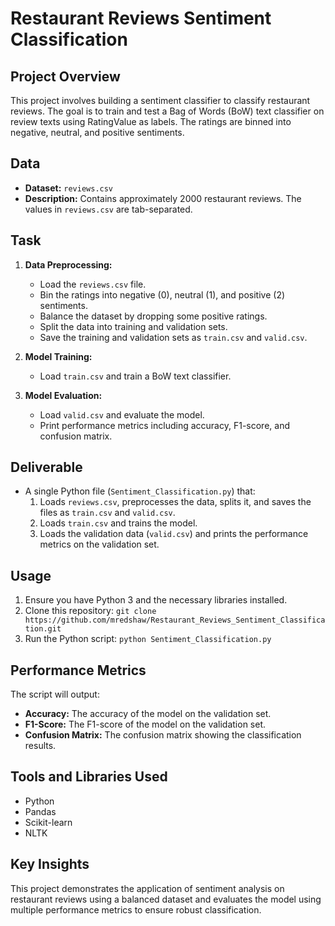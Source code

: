 # Restaurant Reviews Sentiment Classification

## Project Overview
This project involves building a sentiment classifier to classify restaurant reviews. The goal is to train and test a Bag of Words (BoW) text classifier on review texts using RatingValue as labels. The ratings are binned into negative, neutral, and positive sentiments.

## Data
- **Dataset:** `reviews.csv`
- **Description:** Contains approximately 2000 restaurant reviews. The values in `reviews.csv` are tab-separated.

## Task
1. **Data Preprocessing:**
   - Load the `reviews.csv` file.
   - Bin the ratings into negative (0), neutral (1), and positive (2) sentiments.
   - Balance the dataset by dropping some positive ratings.
   - Split the data into training and validation sets.
   - Save the training and validation sets as `train.csv` and `valid.csv`.

2. **Model Training:**
   - Load `train.csv` and train a BoW text classifier.

3. **Model Evaluation:**
   - Load `valid.csv` and evaluate the model.
   - Print performance metrics including accuracy, F1-score, and confusion matrix.

## Deliverable
- A single Python file (`Sentiment_Classification.py`) that:
  1. Loads `reviews.csv`, preprocesses the data, splits it, and saves the files as `train.csv` and `valid.csv`.
  2. Loads `train.csv` and trains the model.
  3. Loads the validation data (`valid.csv`) and prints the performance metrics on the validation set.

## Usage
1. Ensure you have Python 3 and the necessary libraries installed.
2. Clone this repository: `git clone https://github.com/mredshaw/Restaurant_Reviews_Sentiment_Classification.git`
3. Run the Python script: `python Sentiment_Classification.py`

## Performance Metrics
The script will output:
- **Accuracy:** The accuracy of the model on the validation set.
- **F1-Score:** The F1-score of the model on the validation set.
- **Confusion Matrix:** The confusion matrix showing the classification results.

## Tools and Libraries Used
- Python
- Pandas
- Scikit-learn
- NLTK

## Key Insights
This project demonstrates the application of sentiment analysis on restaurant reviews using a balanced dataset and evaluates the model using multiple performance metrics to ensure robust classification.

